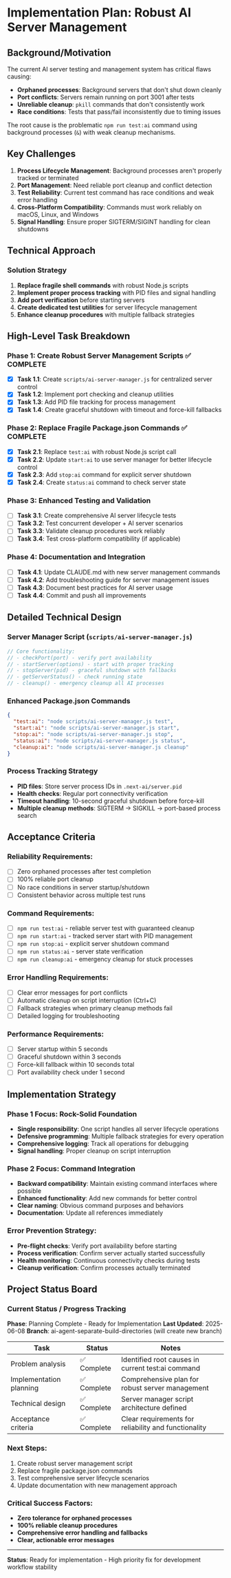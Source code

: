 # Implementation Plan: Robust AI Server Management

## Background/Motivation

The current AI server testing and management system has critical flaws causing:
- **Orphaned processes**: Background servers that don't shut down cleanly
- **Port conflicts**: Servers remain running on port 3001 after tests
- **Unreliable cleanup**: `pkill` commands that don't consistently work
- **Race conditions**: Tests that pass/fail inconsistently due to timing issues

The root cause is the problematic `npm run test:ai` command using background processes (`&`) with weak cleanup mechanisms.

## Key Challenges

1. **Process Lifecycle Management**: Background processes aren't properly tracked or terminated
2. **Port Management**: Need reliable port cleanup and conflict detection
3. **Test Reliability**: Current test command has race conditions and weak error handling
4. **Cross-Platform Compatibility**: Commands must work reliably on macOS, Linux, and Windows
5. **Signal Handling**: Ensure proper SIGTERM/SIGINT handling for clean shutdowns

## Technical Approach

### Solution Strategy
1. **Replace fragile shell commands** with robust Node.js scripts
2. **Implement proper process tracking** with PID files and signal handling
3. **Add port verification** before starting servers
4. **Create dedicated test utilities** for server lifecycle management
5. **Enhance cleanup procedures** with multiple fallback strategies

## High-Level Task Breakdown

### Phase 1: Create Robust Server Management Scripts ✅ **COMPLETE**
- [x] **Task 1.1**: Create `scripts/ai-server-manager.js` for centralized server control
- [x] **Task 1.2**: Implement port checking and cleanup utilities
- [x] **Task 1.3**: Add PID file tracking for process management
- [x] **Task 1.4**: Create graceful shutdown with timeout and force-kill fallbacks

### Phase 2: Replace Fragile Package.json Commands ✅ **COMPLETE**
- [x] **Task 2.1**: Replace `test:ai` with robust Node.js script call
- [x] **Task 2.2**: Update `start:ai` to use server manager for better lifecycle control
- [x] **Task 2.3**: Add `stop:ai` command for explicit server shutdown
- [x] **Task 2.4**: Create `status:ai` command to check server state

### Phase 3: Enhanced Testing and Validation
- [ ] **Task 3.1**: Create comprehensive AI server lifecycle tests
- [ ] **Task 3.2**: Test concurrent developer + AI server scenarios
- [ ] **Task 3.3**: Validate cleanup procedures work reliably
- [ ] **Task 3.4**: Test cross-platform compatibility (if applicable)

### Phase 4: Documentation and Integration
- [ ] **Task 4.1**: Update CLAUDE.md with new server management commands
- [ ] **Task 4.2**: Add troubleshooting guide for server management issues
- [ ] **Task 4.3**: Document best practices for AI server usage
- [ ] **Task 4.4**: Commit and push all improvements

## Detailed Technical Design

### Server Manager Script (`scripts/ai-server-manager.js`)
```javascript
// Core functionality:
// - checkPort(port) - verify port availability
// - startServer(options) - start with proper tracking
// - stopServer(pid) - graceful shutdown with fallbacks
// - getServerStatus() - check running state
// - cleanup() - emergency cleanup all AI processes
```

### Enhanced Package.json Commands
```json
{
  "test:ai": "node scripts/ai-server-manager.js test",
  "start:ai": "node scripts/ai-server-manager.js start",
  "stop:ai": "node scripts/ai-server-manager.js stop",
  "status:ai": "node scripts/ai-server-manager.js status",
  "cleanup:ai": "node scripts/ai-server-manager.js cleanup"
}
```

### Process Tracking Strategy
- **PID files**: Store server process IDs in `.next-ai/server.pid`
- **Health checks**: Regular port connectivity verification
- **Timeout handling**: 10-second graceful shutdown before force-kill
- **Multiple cleanup methods**: SIGTERM → SIGKILL → port-based process search

## Acceptance Criteria

### Reliability Requirements:
- [ ] Zero orphaned processes after test completion
- [ ] 100% reliable port cleanup
- [ ] No race conditions in server startup/shutdown
- [ ] Consistent behavior across multiple test runs

### Command Requirements:
- [ ] `npm run test:ai` - reliable server test with guaranteed cleanup
- [ ] `npm run start:ai` - tracked server start with PID management
- [ ] `npm run stop:ai` - explicit server shutdown command
- [ ] `npm run status:ai` - server state verification
- [ ] `npm run cleanup:ai` - emergency cleanup for stuck processes

### Error Handling Requirements:
- [ ] Clear error messages for port conflicts
- [ ] Automatic cleanup on script interruption (Ctrl+C)
- [ ] Fallback strategies when primary cleanup methods fail
- [ ] Detailed logging for troubleshooting

### Performance Requirements:
- [ ] Server startup within 5 seconds
- [ ] Graceful shutdown within 3 seconds
- [ ] Force-kill fallback within 10 seconds total
- [ ] Port availability check under 1 second

## Implementation Strategy

### Phase 1 Focus: Rock-Solid Foundation
- **Single responsibility**: One script handles all server lifecycle operations
- **Defensive programming**: Multiple fallback strategies for every operation
- **Comprehensive logging**: Track all operations for debugging
- **Signal handling**: Proper cleanup on script interruption

### Phase 2 Focus: Command Integration
- **Backward compatibility**: Maintain existing command interfaces where possible
- **Enhanced functionality**: Add new commands for better control
- **Clear naming**: Obvious command purposes and behaviors
- **Documentation**: Update all references immediately

### Error Prevention Strategy:
- **Pre-flight checks**: Verify port availability before starting
- **Process verification**: Confirm server actually started successfully
- **Health monitoring**: Continuous connectivity checks during tests
- **Cleanup verification**: Confirm processes actually terminated

## Project Status Board

### Current Status / Progress Tracking
**Phase**: Planning Complete - Ready for Implementation
**Last Updated**: 2025-06-08
**Branch**: ai-agent-separate-build-directories (will create new branch)

| Task | Status | Notes |
|------|--------|-------|
| Problem analysis | ✅ Complete | Identified root causes in current test:ai command |
| Implementation planning | ✅ Complete | Comprehensive plan for robust server management |
| Technical design | ✅ Complete | Server manager script architecture defined |
| Acceptance criteria | ✅ Complete | Clear requirements for reliability and functionality |

### Next Steps:
1. Create robust server management script
2. Replace fragile package.json commands
3. Test comprehensive server lifecycle scenarios
4. Update documentation with new management approach

### Critical Success Factors:
- **Zero tolerance for orphaned processes**
- **100% reliable cleanup procedures**
- **Comprehensive error handling and fallbacks**
- **Clear, actionable error messages**

---

**Status**: Ready for implementation - High priority fix for development workflow stability